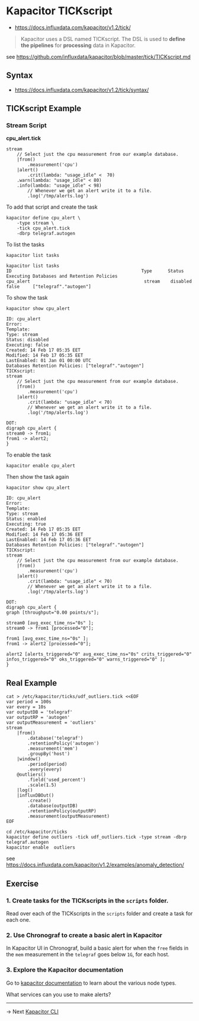 # Kapacitor TICKscript

* https://docs.influxdata.com/kapacitor/v1.2/tick/

> Kapacitor uses a DSL named TICKscript. The DSL is used to **define the pipelines** for **processing** data in Kapacitor.

see https://github.com/influxdata/kapacitor/blob/master/tick/TICKscript.md

## Syntax

* https://docs.influxdata.com/kapacitor/v1.2/tick/syntax/

## TICKscript Example

### Stream Script


**cpu_alert.tick**

```
stream
    // Select just the cpu measurement from our example database.
    |from()
        .measurement('cpu')
    |alert()
        .crit(lambda: "usage_idle" <  70)
	.warn(lambda: "usage_idle" < 80)
	.info(lambda: "usage_idle" < 98)
        // Whenever we get an alert write it to a file.
        .log('/tmp/alerts.log')
```

To add that script and create the task

```
kapacitor define cpu_alert \
	-type stream \
	-tick cpu_alert.tick
	-dbrp telegraf.autogen

```

To list the tasks

```
kapacitor list tasks
```

```
kapacitor list tasks
ID                                                 Type      Status    Executing Databases and Retention Policies
cpu_alert                                           stream    disabled  false     ["telegraf"."autogen"]
```

To show the task

```
kapacitor show cpu_alert
```

```
ID: cpu_alert
Error:
Template:
Type: stream
Status: disabled
Executing: false
Created: 14 Feb 17 05:35 EET
Modified: 14 Feb 17 05:35 EET
LastEnabled: 01 Jan 01 00:00 UTC
Databases Retention Policies: ["telegraf"."autogen"]
TICKscript:
stream
    // Select just the cpu measurement from our example database.
    |from()
        .measurement('cpu')
    |alert()
        .crit(lambda: "usage_idle" < 70)
        // Whenever we get an alert write it to a file.
        .log('/tmp/alerts.log')

DOT:
digraph cpu_alert {
stream0 -> from1;
from1 -> alert2;
}
```

To enable the task

```
kapacitor enable cpu_alert
```

Then show the task again

```
kapacitor show cpu_alert
```
```
ID: cpu_alert
Error:
Template:
Type: stream
Status: enabled
Executing: true
Created: 14 Feb 17 05:35 EET
Modified: 14 Feb 17 05:36 EET
LastEnabled: 14 Feb 17 05:36 EET
Databases Retention Policies: ["telegraf"."autogen"]
TICKscript:
stream
    // Select just the cpu measurement from our example database.
    |from()
        .measurement('cpu')
    |alert()
        .crit(lambda: "usage_idle" < 70)
        // Whenever we get an alert write it to a file.
        .log('/tmp/alerts.log')

DOT:
digraph cpu_alert {
graph [throughput="0.00 points/s"];

stream0 [avg_exec_time_ns="0s" ];
stream0 -> from1 [processed="0"];

from1 [avg_exec_time_ns="0s" ];
from1 -> alert2 [processed="0"];

alert2 [alerts_triggered="0" avg_exec_time_ns="0s" crits_triggered="0" infos_triggered="0" oks_triggered="0" warns_triggered="0" ];
}
```


## Real Example

```
cat > /etc/kapacitor/ticks/udf_outliers.tick <<EOF
var period = 100s
var every = 10s
var outputDB = 'telegraf'
var outputRP = 'autogen'
var outputMeasurement = 'outliers'
stream
    |from()
        .database('telegraf')
        .retentionPolicy('autogen')
        .measurement('mem')
        .groupBy('host')
    |window()
        .period(period)
        .every(every)
    @outliers()
        .field('used_percent')
        .scale(1.5)
    |log()
    |influxDBOut()
        .create()
        .database(outputDB)
        .retentionPolicy(outputRP)
        .measurement(outputMeasurement)
EOF

cd /etc/kapacitor/ticks
kapacitor define outliers -tick udf_outliers.tick -type stream -dbrp telegraf.autogen
kapacitor enable  outliers

```

see https://docs.influxdata.com/kapacitor/v1.2/examples/anomaly_detection/

## Exercise

### 1. Create tasks for the TICKscripts in the `scripts` folder.
Read over each of the TICKscripts in the `scripts` folder and create a task for each one.
### 2. Use Chronograf to create a basic alert in Kapacitor
In Kapacitor UI in Chronograf, build a basic alert for when the `free` fields in the `mem` measurement in the `telegraf` goes below `1G`, for each host.
### 3. Explore the Kapacitor documentation
Go to [kapacitor documentation](https://docs.influxdata.com/kapacitor/v1.2/nodes/) to learn about the various node types.

What services can you use to make alerts?

----
-> Next [Kapacitor CLI](cli.md)
